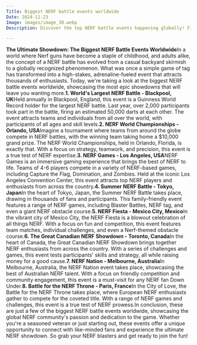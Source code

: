 ```yaml
---
Title: Biggest NERF battle events worldwide
Date: 2024-11-23
Image: images/image_30.webp
Description: Discover the top NERF battle events happening globally! Find epic battles, competitions, and all the action from the world's largest NERF gatherings.  

---
```


**The Ultimate Showdown: The Biggest NERF Battle Events Worldwide**In a world where Nerf guns have become a staple of childhood, and adults alike, the concept of a NERF battle has evolved from a casual backyard skirmish to a globally recognized phenomenon. What was once a simple game of tag has transformed into a high-stakes, adrenaline-fueled event that attracts thousands of enthusiasts. Today, we're taking a look at the biggest NERF battle events worldwide, showcasing the most epic showdowns that will leave you wanting more.**1. World's Largest NERF Battle - Blackpool, UK**Held annually in Blackpool, England, this event is a Guinness World Record holder for the largest NERF battle. Last year, over 2,000 participants took part in the battle, firing an estimated 50,000 darts at each other. The event attracts teams and individuals from all over the world, with participants of all ages and skill levels.**2. NERF World Championships - Orlando, USA**Imagine a tournament where teams from around the globe compete in NERF battles, with the winning team taking home a $10,000 grand prize. The NERF World Championships, held in Orlando, Florida, is exactly that. With a focus on strategy, teamwork, and precision, this event is a true test of NERF expertise.**3. NERF Games - Los Angeles, USA**NERF Games is an immersive gaming experience that brings the best of NERF to life. Teams of 4-6 players compete in a variety of NERF-based games, including Capture the Flag, Domination, and Zombies. Held at the iconic Los Angeles Convention Center, this event attracts top NERF players and enthusiasts from across the country.**4. Summer NERF Battle - Tokyo, Japan**In the heart of Tokyo, Japan, the Summer NERF Battle takes place, drawing in thousands of fans and participants. This family-friendly event features a range of NERF games, including Blaster Battles, NERF tag, and even a giant NERF obstacle course.**5. NERF Fiesta - Mexico City, Mexico**In the vibrant city of Mexico City, the NERF Fiesta is a blowout celebration of all things NERF. With a focus on fun and competition, this event features team matches, individual challenges, and even a Nerf-themed obstacle course.**6. The Great Canadian NERF Showdown - Toronto, Canada**In the heart of Canada, the Great Canadian NERF Showdown brings together NERF enthusiasts from across the country. With a series of challenges and games, this event tests participants' skills and strategy, all while raising money for a good cause.**7. NERF Nation - Melbourne, Australia**In Melbourne, Australia, the NERF Nation event takes place, showcasing the best of Australian NERF talent. With a focus on friendly competition and community engagement, this event is a must-visit for any NERF fan Down Under.**8. Battle for the NERF Throne - Paris, France**In the City of Love, the Battle for the NERF Throne takes place, where European NERF enthusiasts gather to compete for the coveted title. With a range of NERF games and challenges, this event is a true test of NERF prowess.In conclusion, these are just a few of the biggest NERF battle events worldwide, showcasing the global NERF community's passion and dedication to the game. Whether you're a seasoned veteran or just starting out, these events offer a unique opportunity to connect with like-minded fans and experience the ultimate NERF showdown. So grab your NERF blasters and get ready to join the fun! 
